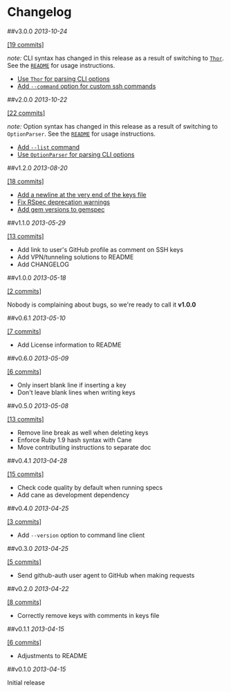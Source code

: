 # Changelog

##v3.0.0
*2013-10-24*

[\[19 commits\]](https://github.com/chrishunt/github-auth/compare/v2.0.0...v3.0.0)

*note:* CLI syntax has changed in this release as a result of switching to
[`Thor`](https://github.com/erikhuda/thor). See the
[`README`](https://github.com/chrishunt/github-auth/blob/master/README.md) for
usage instructions.

- [Use `Thor` for parsing CLI options](https://github.com/chrishunt/github-auth/pull/18)
- [Add `--command` option for custom ssh commands](https://github.com/chrishunt/github-auth/pull/18)

##v2.0.0
*2013-10-22*

[\[22 commits\]](https://github.com/chrishunt/github-auth/compare/v1.2.0...v2.0.0)

*note:* Option syntax has changed in this release as a result of switching to
`OptionParser`. See the [`README`](https://github.com/chrishunt/github-auth/blob/master/README.md)
for usage instructions.

- [Add `--list` command](https://github.com/chrishunt/github-auth/pull/14)
- [Use `OptionParser` for parsing CLI options](https://github.com/chrishunt/github-auth/pull/16)

##v1.2.0
*2013-08-20*

[\[18 commits\]](https://github.com/chrishunt/github-auth/compare/v1.1.0...v1.2.0)

- [Add a newline at the very end of the keys file](https://github.com/chrishunt/github-auth/pull/9)
- [Fix RSpec deprecation warnings](https://github.com/chrishunt/github-auth/pull/11)
- [Add gem versions to gemspec](https://github.com/chrishunt/github-auth/commit/1296e2ebd4e4e13d80775c81ec8ca2ac3710d20c)

##v1.1.0
*2013-05-29*

[\[13 commits\]](https://github.com/chrishunt/github-auth/compare/v1.0.0...v1.1.0)

- Add link to user's GitHub profile as comment on SSH keys
- Add VPN/tunneling solutions to README
- Add CHANGELOG

##v1.0.0
*2013-05-18*

[\[2 commits\]](https://github.com/chrishunt/github-auth/compare/v0.6.1...v1.0.0)

Nobody is complaining about bugs, so we're ready to call it **v1.0.0**

##v0.6.1
*2013-05-10*

[\[7 commits\]](https://github.com/chrishunt/github-auth/compare/v0.6.0...v0.6.1)

- Add License information to README

##v0.6.0
*2013-05-09*

[\[6 commits\]](https://github.com/chrishunt/github-auth/compare/v0.5.0...v0.6.0)

- Only insert blank line if inserting a key
- Don't leave blank lines when writing keys

##v0.5.0
*2013-05-08*

[\[13 commits\]](https://github.com/chrishunt/github-auth/compare/v0.4.1...v0.5.0)

- Remove line break as well when deleting keys
- Enforce Ruby 1.9 hash syntax with Cane
- Move contributing instructions to separate doc

##v0.4.1
*2013-04-28*

[\[15 commits\]](https://github.com/chrishunt/github-auth/compare/v0.4.0...v0.4.1)

- Check code quality by default when running specs
- Add cane as development dependency

##v0.4.0
*2013-04-25*

[\[3 commits\]](https://github.com/chrishunt/github-auth/compare/v0.3.0...v0.4.0)

- Add `--version` option to command line client

##v0.3.0
*2013-04-25*

[\[5 commits\]](https://github.com/chrishunt/github-auth/compare/v0.2.0...v0.3.0)

- Send github-auth user agent to GitHub when making requests

##v0.2.0
*2013-04-22*

[\[8 commits\]](https://github.com/chrishunt/github-auth/compare/v0.1.1...v0.2.0)

- Correctly remove keys with comments in keys file

##v0.1.1
*2013-04-15*

[\[6 commits\]](https://github.com/chrishunt/github-auth/compare/v0.1.0...v0.1.1)

- Adjustments to README

##v0.1.0
*2013-04-15*

Initial release
